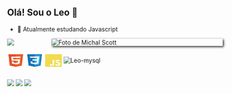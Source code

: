 ## Olá! Sou o Leo 👋

- 🌱 Atualmente estudando Javascript

<div>
   <a href="https://github.com/leoalveslcm">
   <img height="180em" src="https://github-readme-stats.vercel.app/api?username=leoalveslcm&show_icons=true&theme=dark&include_all_commits=true&count_private=true"/>
   <img align="right" alt="Foto de Michal Scott" style="box-shadow: 2px 2px 5px;" height:"400" width="400" src="">
</div>

<div style="display: inline-block"><br>
   <img align="center" alt="Leo-HTML" height="30" width="40" src="https://raw.githubusercontent.com/devicons/devicon/master/icons/html5/html5-original.svg">
   <img align="center" alt="Leo-CSS" height="30" width="40" src="https://raw.githubusercontent.com/devicons/devicon/master/icons/css3/css3-original.svg">
   <img align="center" alt="Leo-Js" height="30" width="40" src="https://raw.githubusercontent.com/devicons/devicon/master/icons/javascript/javascript-plain.svg">
   <img align="center" alt="Leo-mysql" height="30" width="40" src="https://cdn.jsdelivr.net/gh/devicons/devicon/icons/mysql/mysql-original.svg" />
</div>
  
##
  
<a href="https://instagram.com/leo.alves97" target="_blank"><img src="https://img.shields.io/badge/-Instagram-%23E4405F?style=for-the-badge&logo=instagram&logoColor=white" target="_blank"></a>
<a href = "mailto:leoalveslcm@gmail.com"><img src="https://img.shields.io/badge/-Gmail-%23333?style=for-the-badge&logo=gmail&logoColor=white" target="_blank"></a>
<a href="https://www.linkedin.com/in/leoalveslcm" target="_blank"><img src="https://img.shields.io/badge/-LinkedIn-%230077B5?style=for-the-badge&logo=linkedin&logoColor=white" target="_blank"></a>
